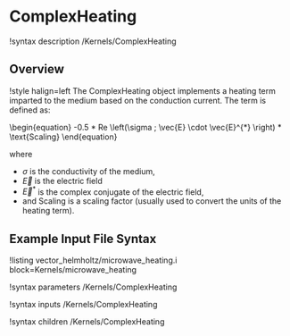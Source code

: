 # ComplexHeating

!syntax description /Kernels/ComplexHeating

## Overview

!style halign=left
The ComplexHeating object implements a heating term imparted to the medium based on the conduction current. The term is defined as:

\begin{equation}
  -0.5 * Re \left(\sigma \; \vec{E} \cdot \vec{E}^{*} \right) * \text{Scaling}
\end{equation}

where

- $\sigma$ is the conductivity of the medium, 
- $\vec{E}$ is the electric field
- $\vec{E}^{*}$ is the complex conjugate of the electric field,
- and $\text{Scaling}$ is a scaling factor (usually used to convert the units of the heating term).


## Example Input File Syntax

!listing vector_helmholtz/microwave_heating.i block=Kernels/microwave_heating

!syntax parameters /Kernels/ComplexHeating

!syntax inputs /Kernels/ComplexHeating

!syntax children /Kernels/ComplexHeating
